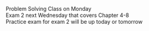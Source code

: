 Problem Solving Class on Monday  
Exam 2 next Wednesday that covers Chapter 4-8  
Practice exam for exam 2 will be up today or tomorrow